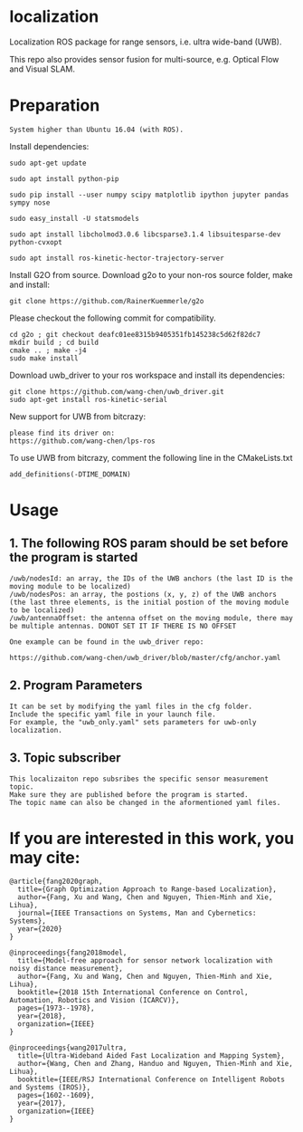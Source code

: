 # localization

Localization ROS package for range sensors, i.e. ultra wide-band (UWB).

This repo also provides sensor fusion for multi-source, e.g. Optical Flow and Visual SLAM.

# Preparation
    System higher than Ubuntu 16.04 (with ROS).

Install dependencies:

    sudo apt-get update

    sudo apt install python-pip

    sudo pip install --user numpy scipy matplotlib ipython jupyter pandas sympy nose
    
    sudo easy_install -U statsmodels

    sudo apt install libcholmod3.0.6 libcsparse3.1.4 libsuitesparse-dev python-cvxopt 
    
    sudo apt install ros-kinetic-hector-trajectory-server
    
Install G2O from source. Download g2o to your non-ros source folder, make and install:
  
    git clone https://github.com/RainerKuemmerle/g2o

Please checkout the following commit for compatibility.

    cd g2o ; git checkout deafc01ee8315b9405351fb145238c5d62f82dc7
    mkdir build ; cd build
    cmake .. ; make -j4
    sudo make install
 
Download uwb_driver to your ros workspace and install its dependencies:

    git clone https://github.com/wang-chen/uwb_driver.git
    sudo apt-get install ros-kinetic-serial

New support for UWB from bitcrazy:

    please find its driver on:
    https://github.com/wang-chen/lps-ros
    
To use UWB from bitcrazy, comment the following line in the CMakeLists.txt

    add_definitions(-DTIME_DOMAIN)
    
# Usage

## 1. The following ROS param should be set before the program is started

    /uwb/nodesId: an array, the IDs of the UWB anchors (the last ID is the moving module to be localized)
    /uwb/nodesPos: an array, the postions (x, y, z) of the UWB anchors (the last three elements, is the initial postion of the moving module to be localized)
    /uwb/antennaOffset: the antenna offset on the moving module, there may be multiple antennas. DONOT SET IT IF THERE IS NO OFFSET  
    
    One example can be found in the uwb_driver repo:
    
    https://github.com/wang-chen/uwb_driver/blob/master/cfg/anchor.yaml

## 2. Program Parameters
    It can be set by modifying the yaml files in the cfg folder.
    Include the specific yaml file in your launch file. 
    For example, the "uwb_only.yaml" sets parameters for uwb-only localization.
    
## 3. Topic subscriber
    This localizaiton repo subsribes the specific sensor measurement topic.
    Make sure they are published before the program is started.
    The topic name can also be changed in the aformentioned yaml files.
    
# If you are interested in this work, you may cite:

    @article{fang2020graph,
      title={Graph Optimization Approach to Range-based Localization},
      author={Fang, Xu and Wang, Chen and Nguyen, Thien-Minh and Xie, Lihua},
      journal={IEEE Transactions on Systems, Man and Cybernetics: Systems},
      year={2020}
    }
    
    @inproceedings{fang2018model,
      title={Model-free approach for sensor network localization with noisy distance measurement},
      author={Fang, Xu and Wang, Chen and Nguyen, Thien-Minh and Xie, Lihua},
      booktitle={2018 15th International Conference on Control, Automation, Robotics and Vision (ICARCV)},
      pages={1973--1978},
      year={2018},
      organization={IEEE}
    }
    
    @inproceedings{wang2017ultra,
      title={Ultra-Wideband Aided Fast Localization and Mapping System},
      author={Wang, Chen and Zhang, Handuo and Nguyen, Thien-Minh and Xie, Lihua},
      booktitle={IEEE/RSJ International Conference on Intelligent Robots and Systems (IROS)},
      pages={1602--1609},
      year={2017},
      organization={IEEE}
    }

